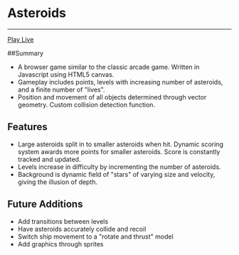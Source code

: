 # Asteroids

---
[Play Live](http://jbruno01.github.io/asteroids)

##Summary

* A browser game similar to the classic arcade game. Written in Javascript using HTML5 canvas.
* Gameplay includes points, levels with increasing number of asteroids, and a finite number of "lives".
* Position and movement of all objects determined through vector geometry. Custom collision detection function.

## Features
* Large asteroids split in to smaller asteroids when hit. Dynamic scoring system awards more points for smaller asteroids. Score is constantly tracked and updated.
* Levels increase in difficulty by incrementing the number of asteroids.
* Background is dynamic field of "stars" of varying size and velocity, giving the illusion of depth.


## Future Additions
* Add transitions between levels
* Have asteroids accurately collide and recoil
* Switch ship movement to a "rotate and thrust" model
* Add graphics through sprites
